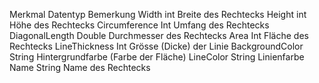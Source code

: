 ﻿Merkmal			Datentyp	Bemerkung
Width			int			Breite des Rechtecks
Height			int			Höhe des Rechtecks
Circumference	Int			Umfang des Rechtecks
DiagonalLength	Double		Durchmesser des Rechtecks
Area			Int			Fläche des Rechtecks
LineThickness	Int			Grösse (Dicke) der Linie
BackgroundColor	String		Hintergrundfarbe (Farbe der Fläche)
LineColor		String		Linienfarbe
Name			String		Name des Rechtecks
